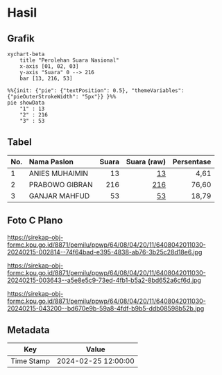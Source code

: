 # Hasil

## Grafik

```mermaid
xychart-beta
    title "Perolehan Suara Nasional"
    x-axis [01, 02, 03]
    y-axis "Suara" 0 --> 216
    bar [13, 216, 53]
```

```mermaid
%%{init: {"pie": {"textPosition": 0.5}, "themeVariables": {"pieOuterStrokeWidth": "5px"}} }%%
pie showData
    "1" : 13
    "2" : 216
    "3" : 53
```

## Tabel

| No. | Nama Paslon    | Suara | Suara (raw) | Persentase |
|:--- |:-------------- | -----:| -----------:| ----------:|
| 1   | ANIES MUHAIMIN | 13    | [13][p-1]   | 4,61       |
| 2   | PRABOWO GIBRAN | 216   | [216][p-2]  | 76,60      |
| 3   | GANJAR MAHFUD  | 53    | [53][p-3]   | 18,79      |


[p-1]: https://github.com/gigit-pemilu/pemilu-2024/blob/main/pilpres/hitung-suara/sub/64-kalimantan-timur/sub/08-kutai-timur/sub/04-sangatta-utara/sub/2011-singa-gembara/sub/030-tps/sub/paslon-1.txt
[p-2]: https://github.com/gigit-pemilu/pemilu-2024/blob/main/pilpres/hitung-suara/sub/64-kalimantan-timur/sub/08-kutai-timur/sub/04-sangatta-utara/sub/2011-singa-gembara/sub/030-tps/sub/paslon-2.txt
[p-3]: https://github.com/gigit-pemilu/pemilu-2024/blob/main/pilpres/hitung-suara/sub/64-kalimantan-timur/sub/08-kutai-timur/sub/04-sangatta-utara/sub/2011-singa-gembara/sub/030-tps/sub/paslon-3.txt

## Foto C Plano

https://sirekap-obj-formc.kpu.go.id/8871/pemilu/ppwp/64/08/04/20/11/6408042011030-20240215-002814--74f64bad-e395-4838-ab76-3b25c28d18e6.jpg

https://sirekap-obj-formc.kpu.go.id/8871/pemilu/ppwp/64/08/04/20/11/6408042011030-20240215-003643--a5e8e5c9-73ed-4fb1-b5a2-8bd652a6cf6d.jpg

https://sirekap-obj-formc.kpu.go.id/8871/pemilu/ppwp/64/08/04/20/11/6408042011030-20240215-043200--bd670e9b-59a8-4fdf-b9b5-ddb08598b52b.jpg


## Metadata

| Key        | Value               |
| ---------- | ------------------- |
| Time Stamp | 2024-02-25 12:00:00 |



